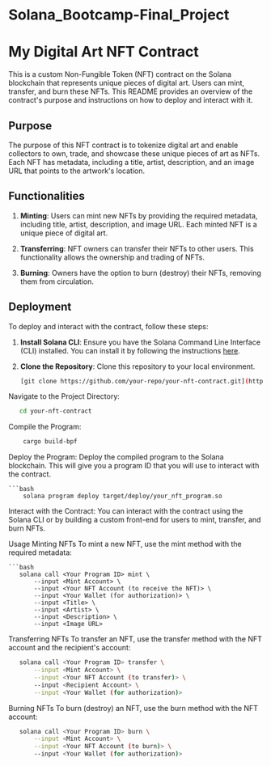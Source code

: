 # Solana_Bootcamp-Final_Project

# My Digital Art NFT Contract

This is a custom Non-Fungible Token (NFT) contract on the Solana blockchain that represents unique pieces of digital art. Users can mint, transfer, and burn these NFTs. This README provides an overview of the contract's purpose and instructions on how to deploy and interact with it.

## Purpose

The purpose of this NFT contract is to tokenize digital art and enable collectors to own, trade, and showcase these unique pieces of art as NFTs. Each NFT has metadata, including a title, artist, description, and an image URL that points to the artwork's location.

## Functionalities

1. **Minting**: Users can mint new NFTs by providing the required metadata, including title, artist, description, and image URL. Each minted NFT is a unique piece of digital art.

2. **Transferring**: NFT owners can transfer their NFTs to other users. This functionality allows the ownership and trading of NFTs.

3. **Burning**: Owners have the option to burn (destroy) their NFTs, removing them from circulation.

## Deployment

To deploy and interact with the contract, follow these steps:

1. **Install Solana CLI**: Ensure you have the Solana Command Line Interface (CLI) installed. You can install it by following the instructions [here](https://docs.solana.com/cli/install).

2. **Clone the Repository**: Clone this repository to your local environment.

   ```bash
   [git clone https://github.com/your-repo/your-nft-contract.git](https://github.com/Arka2708/Solana_Bootcamp-Final_Project/)
Navigate to the Project Directory:

```bash
   cd your-nft-contract
```
Compile the Program:

```bash
    cargo build-bpf
```
Deploy the Program: Deploy the compiled program to the Solana blockchain. This will give you a program ID that you will use to interact with the contract.
```
```bash
    solana program deploy target/deploy/your_nft_program.so

```
Interact with the Contract: You can interact with the contract using the Solana CLI or by building a custom front-end for users to mint, transfer, and burn NFTs.

Usage
Minting NFTs
To mint a new NFT, use the mint method with the required metadata:
```
```bash
   solana call <Your Program ID> mint \
       --input <Mint Account> \
       --input <Your NFT Account (to receive the NFT)> \
       --input <Your Wallet (for authorization)> \
       --input <Title> \
       --input <Artist> \
       --input <Description> \
       --input <Image URL>
```
Transferring NFTs
To transfer an NFT, use the transfer method with the NFT account and the recipient's account:

```bash
   solana call <Your Program ID> transfer \
       --input <Mint Account> \
       --input <Your NFT Account (to transfer)> \
       --input <Recipient Account> \
       --input <Your Wallet (for authorization)>
```
Burning NFTs
To burn (destroy) an NFT, use the burn method with the NFT account:

```bash
   solana call <Your Program ID> burn \
       --input <Mint Account> \
       --input <Your NFT Account (to burn)> \
       --input <Your Wallet (for authorization)>
